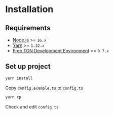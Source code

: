 # Installation
## Requirements
* [Node.js](https://nodejs.org) >= `16.x`
* [Yarn](https://classic.yarnpkg.com) >= `1.22.x`
* [Free TON Development Environment](https://github.com/tonlabs/tondev) >= `0.7.x`

## Set up project
```sh
yarn install
```

Copy `config.example.ts` to `config.ts`
```sh
yarn cp
```

Check and edit `config.ts`